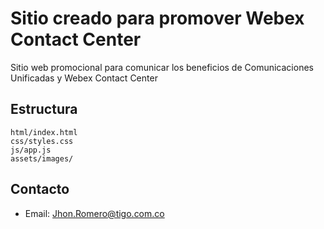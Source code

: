 # Sitio creado para promover Webex Contact Center

Sitio web promocional para comunicar los beneficios de Comunicaciones Unificadas y Webex Contact Center

## Estructura
```
html/index.html
css/styles.css
js/app.js
assets/images/
```

## Contacto
- Email: Jhon.Romero@tigo.com.co
